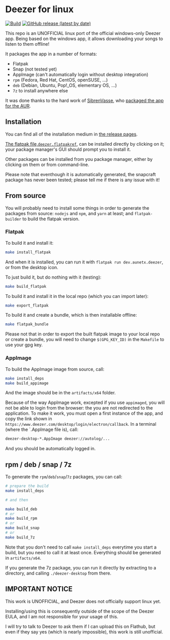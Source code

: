 # Deezer for linux

[![Build](https://github.com/aunetx/deezer-linux/actions/workflows/build.yml/badge.svg)](https://github.com/aunetx/deezer-linux/actions/workflows/build.yml)
[![GitHub release (latest by date)](https://img.shields.io/github/v/release/aunetx/deezer-linux)](https://github.com/aunetx/deezer-linux/releases/latest)

This repo is an UNOFFICIAL linux port of the official windows-only Deezer app. Being based on the windows app, it allows downloading your songs to listen to them offline!

It packages the app in a number of formats:

- Flatpak
- Snap (not tested yet)
- AppImage (can't automatically login without desktop integration)
- `rpm` (Fedora, Red Hat, CentOS, openSUSE, ...)
- `deb` (Debian, Ubuntu, Pop!_OS, elementary OS, ...)
- `7z` to install anywhere else

It was done thanks to the hard work of [SibrenVasse](https://github.com/SibrenVasse), who [packaged the app for the AUR](https://github.com/SibrenVasse/deezer).


## Installation

You can find all of the installation medium in [the release pages](https://github.com/aunetx/deezer-linux/releases/latest).

[The flatpak file,`deezer.flatpakref`](https://github.com/aunetx/deezer-linux/releases/download/v5.30.100-1/deezer.flatpakref), can be installed directly by clicking on it; your package manager's GUI should prompt you to install it.

Other packages can be installed from you package manager, either by clicking on them or from command-line.

Please note that eventhough it is automatically generated, the snapcraft package has never been tested; please tell me if there is any issue with it!

## From source

You will probably need to install some things in order to generate the packages from source: `nodejs` and `npm`, and `yarn` at least; and `flatpak-builder` to build the flatpak version.

### Flatpak

To build it and install it:

```sh
make install_flatpak
```

And when it is installed, you can run it with `flatpak run dev.aunetx.deezer`, or from the desktop icon.

To just build it, but do nothing with it (testing):

```sh
make build_flatpak
```

To build it and install it in the local repo (which you can import later):

```sh
make export_flatpak
```

To build it and create a bundle, which is then installable offline:

```sh
make flatpak_bundle
```

Please not that in order to export the built flatpak image to your local repo or create a bundle, you will need to change `$(GPG_KEY_ID)` in the `Makefile` to use your gpg key.

### AppImage

To build the AppImage image from source, call:

```sh
make install_deps
make build_appimage
```

And the image should be in the `artifacts/x64` folder.

Because of the way AppImage work, excepted if you use `appimaged`, you will not be able to login from the browser: the you are not redirected to the application.
To make it work, you must open a first instance of the app, and copy the link shown in `https://www.deezer.com/desktop/login/electron/callback`. In a terminal
(where the `.AppImage file is), call:

```sh
deezer-desktop-*.AppImage deezer://autolog/...
```

And you should be automatically logged in.

## rpm / deb / snap / 7z

To generate the `rpm`/`deb`/`snap`/`7z` packages, you can call:

```sh
# prepare the build
make install_deps

# and then

make build_deb
# or
make build_rpm
# or
make build_snap
# or
make build_7z
```

Note that you don't need to call `make install_deps` everytime you start a build, but you need to call it at least once. Everything should be generated in `artifacts/x64`.

If you generate the 7z package, you can run it directly by extracting to a directory, and calling `./deezer-desktop` from there.

## **IMPORTANT NOTICE**

This work is UNOFFICIAL, and Deezer does not officially support linux yet.

Installing/using this is consequently outside of the scope of the Deezer EULA, and I am not responsible for your usage of this.

I will try to talk to Deezer to ask them if I can upload this on Flathub, but even if they say yes (which is nearly impossible), this work is still unofficial.
